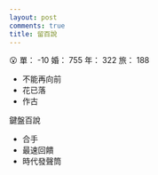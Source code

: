 ```yaml
---
layout: post
comments: true
title: 留百說
---
```


:open_mouth: 單： -10 婚： 755 年： 322 旅： 188

- 不能再向前
- 花已落
- 作古

鍵盤百說
- 合手
- 最速回饋
- 時代發聲筒

